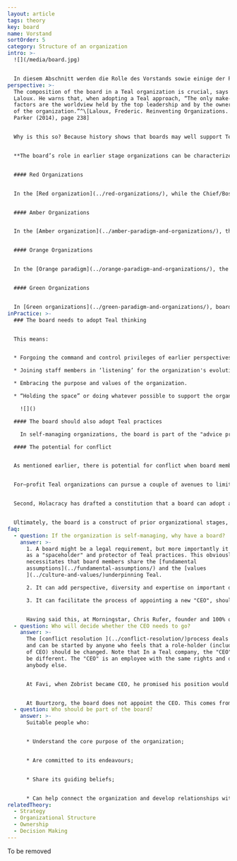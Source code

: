 ```yaml
---
layout: article
tags: theory
key: board
name: Vorstand
sortOrder: 5
category: Structure of an organization
intro: >-
  ![](/media/board.jpg)


  In diesem Abschnitt werden die Rolle des Vorstands sowie einige der Praktiken und Arbeitsweisen des Vorstands im Rahmen von Teal erläutert.
perspective: >-
  The composition of the board in a Teal organization is crucial, says Frederic
  Laloux. He warns that, when adopting a Teal approach, “The only make-or-break
  factors are the worldview held by the top leadership and by the owners/board
  of the organization.”^\[Laloux, Frederic. Reinventing Organizations. Nelson
  Parker (2014), page 238]


  Why is this so? Because history shows that boards may well support Teal practices when things are going well. But, under pressure, the support of outsiders—who typically make up the board and may not have worked in a similar environment before—can evaporate quickly, and under our current legal structure, boards continue to have ultimate authority.


  **The board’s role in earlier stage organizations can be characterized as follows:**


  #### Red Organizations


  In the [Red organization](../red-organizations/), while the Chief/Boss might confide in trusted colleagues or family, the real power is exercised by one person. A ‘board of oversight’ is not welcomed, nor appropriate, in these circumstances.


  #### Amber Organizations


  In the [Amber organization](../amber-paradigm-and-organizations/), the typical board is a small social class at the top of a rigid hierarchy. There may be formal criteria for inclusion, or a qualification process. The board plays the role of "guardian": it ensures that traditions, rules and processes are respected.


  #### Orange Organizations


  In the [Orange paradigm](../orange-paradigm-and-organizations/), the board exists to hold management accountable on behalf of the shareholders/owners or in the case of a non-profit on behalf of its funders, . Its focus is on targets, results, strategies, controls and succession. It is responsible for appointing and, if necessary, dismissing the CEO.


  #### Green Organizations


  In [Green organizations](../green-paradigm-and-organizations/), board responsibilities are similar to those in Orange but more likely to include acting as guardians of the organization’s purpose/values and of the interests of multiple stakeholders. In Green for-profit organizations, shareholders are often viewed as just one of the stakeholder groups, and individual board members can be designated to specifically represent the interest of other stakeholders, such as employees.
inPractice: >-
  ### The board needs to adopt Teal thinking


  This means: 


  * Forgoing the command and control privileges of earlier perspectives

  * Joining staff members in ‘listening’ for the organization's evolutionary purpose, and being willing to follow its direction.

  * Embracing the purpose and values of the organization.

  * “Holding the space” or doing whatever possible to support the organization’s practice of a Teal approach. 

    ![]()

  #### The board should also adopt Teal practices

    In self-managing organizations, the board is part of the "advice process". For example, if a board member believes a decision is needed, she should seek advice from appropriate people throughout the organization. In so doing, she not only shows support for the practice, but also invites others to seek advice from the board. This means the division between the board and the rest of the company becomes more ‘porous’, reducing the need for "go-betweens".

  #### The potential for conflict


  As mentioned earlier, there is potential for conflict when board members do not have a deeply held Teal worldview, since a board generally has ultimate legal authority. Even for board members with a Teal worldview, there is potential for problems in for-profit organizations. This is because board members there have a fiduciary duty to shareholders, and there is at least the potential that Teal practices may not always be viewed as serving those fiduciary duties.


  For–profit Teal organizations can pursue a couple of avenues to limit this potential for conflict. First, they can work to transition (with appropriate shareholder consent) the company to a “Benefit Corporation” structure. This structure, adopted in many states in the U.S., extends the duty of directors to include non-financial interests such as social benefit, concerns of employees and suppliers and environmental impact.


  Second, Holacracy has drafted a constitution that a board can adopt and make binding, even to future shareholders. It gives shareholders a legitimate say in matters related to finance, but prevents them from unilaterally imposing a strategy, or from reverting the organization to traditional management practices.


  Ultimately, the board is a construct of prior organizational stages, and it is as yet unclear exactly what its role should be under Teal or even if in its current form it is fully compatible with Teal.
faq:
  - question: If the organization is self-managing, why have a board?
    answer: >-
      1. A board might be a legal requirement, but more importantly it can act
      as a "spaceholder" and protector of Teal practices. This obviously
      necessitates that board members share the [fundamental
      assumptions](../fundamental-assumptions/) and the [values
      ](../culture-and-values/)underpinning Teal.

      2. It can add perspective, diversity and expertise on important decisions via the advice process.

      3. It can facilitate the process of appointing a new "CEO", should the organization have a continuing need for such a role, when a transition is due.


      Having said this, at Morningstar, Chris Rufer, founder and 100% owner, sees no need for a board. People at Morningstar regard the company’s mission/purpose as their ultimate boss.
  - question: Who will decide whether the CEO needs to go?
    answer: >-
      The [conflict resolution ](../conflict-resolution/)process deals with this
      and can be started by anyone who feels that a role-holder (including that
      of CEO) should be changed. Note that In a Teal company, the "CEO" role may
      be different. The "CEO" is an employee with the same rights and duties as
      anybody else.


      At Favi, when Zobrist became CEO, he promised his position would be submitted to a vote every 5 years.


      At Buurtzorg, the board does not appoint the CEO. This comes from within the organization itself.
  - question: Who should be part of the board?
    answer: >-
      Suitable people who:


      * Understand the core purpose of the organization; 


      * Are committed to its endeavours;


      * Share its guiding beliefs;


      * Can help connect the organization and develop relationships with its external environment.
relatedTheory:
  - Strategy
  - Organizational Structure
  - Ownership
  - Decision Making
---
```

To be removed